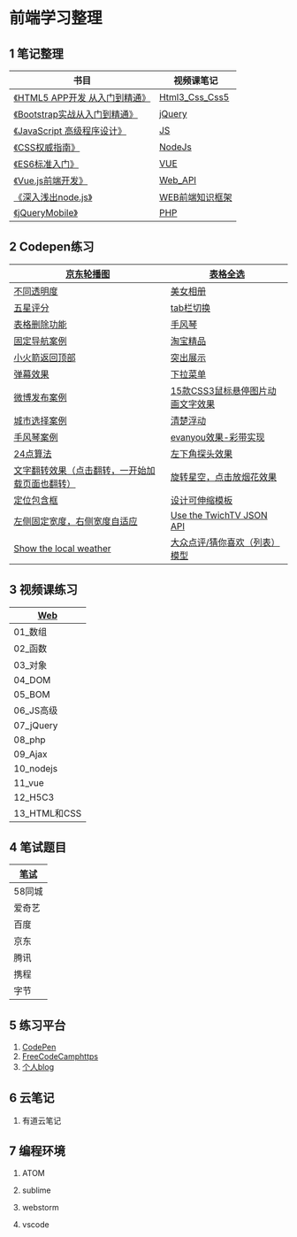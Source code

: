 # 前端学习整理
## 1 笔记整理


| 书目                                                         | 视频课笔记                                                   |
| ------------------------------------------------------------ | ------------------------------------------------------------ |
| [《HTML5 APP开发 从入门到精通》](http://note.youdao.com/noteshare?id=2cf4e90dc0cc540bd4b7ea33643d8491) | [Html3_Css_Css5](http://note.youdao.com/noteshare?id=ce0387cdc1d935732544a5c5f7ff42f7) |
| [《Bootstrap实战从入门到精通》](https://note.youdao.com/share/?id=e800d618891adad1c26b7b368c9c8419&type=notebook#/) | [jQuery](http://note.youdao.com/noteshare?id=83c9719ab167e9d96c6c66479322a671) |
| [《JavaScript 高级程序设计》](https://note.youdao.com/share/?id=60ce8412484a85dcf50f93d5bf9e7bac&type=notebook#/) | [JS](http://note.youdao.com/noteshare?id=614d3ef6b4269a9ef4ec09745963387b) |
| [ 《CSS权威指南》 ](http://note.youdao.com/noteshare?id=6494f24dd07145974db5e094a7ae07ff) | [NodeJs](http://note.youdao.com/noteshare?id=bc9551d954dd8c28733898c459bc073e) |
| [《ES6标准入门》](http://note.youdao.com/noteshare?id=0fa559970b80dd51ca7cc9d89190a4d0) | [VUE](http://note.youdao.com/noteshare?id=548d42b8304206366ff872078aa9f610) |
| [《Vue.js前端开发》](http://note.youdao.com/noteshare?id=b5c1ea0e8d5882d268df578fe46d0ff6) | [Web_API](http://note.youdao.com/noteshare?id=4ed010ab6e224ece3f319d38c5b12656) |
| [《深入浅出node.js》](http://note.youdao.com/noteshare?id=6f8e5218b45690a412a5a17799466172) | [WEB前端知识框架](http://note.youdao.com/noteshare?id=73db8bbb7655e0ea76be578d662aec6e) |
| [《jQueryMobile》](http://note.youdao.com/noteshare?id=c4a1e62217c5a87c128490f0f80b40ba) | [PHP](http://note.youdao.com/noteshare?id=67071b49a922ab745b1c37d7f262145e) |

## 2 Codepen练习

| [京东轮播图](https://codepen.io/vicky_Wang/pen/xJLdoG)       | [表格全选](https://codepen.io/vicky_Wang/pen/mjwKxm)         |
| ------------------------------------------------------------ | ------------------------------------------------------------ |
| [不同透明度](<https://codepen.io/vicky_Wang/pen/qyVELY>)     | [美女相册](https://codepen.io/vicky_Wang/pen/VBWXBx)         |
| [五星评分](<https://codepen.io/vicky_Wang/pen/mjqyBz>)       | [tab栏切换](https://codepen.io/vicky_Wang/pen/xJrPqq)        |
| [表格删除功能](<https://codepen.io/vicky_Wang/pen/LBzzMY>)   | [手风琴](https://codepen.io/vicky_Wang/pen/wxeqYo)           |
| [固定导航案例](<https://codepen.io/vicky_Wang/pen/xJXqpp>)   | [淘宝精品](https://codepen.io/vicky_Wang/pen/VBWbqp)         |
| [小火箭返回顶部](<https://codepen.io/vicky_Wang/pen/NBapNQ>) | [突出展示](https://codepen.io/vicky_Wang/pen/EpXmXq)         |
| [弹幕效果](<https://codepen.io/vicky_Wang/pen/BPdrXE>)       | [下拉菜单](https://codepen.io/vicky_Wang/pen/jpwmqx)         |
| [微博发布案例](<https://codepen.io/vicky_Wang/pen/MBvQRL>)   | [15款CSS3鼠标悬停图片动画文字效果](https://codepen.io/vicky_Wang/pen/EREbKK) |
| [城市选择案例](<https://codepen.io/vicky_Wang/pen/MBvrQm>)   | [清楚浮动](https://codepen.io/vicky_Wang/pen/aGYvZr)         |
| [手风琴案例](https://codepen.io/vicky_Wang/pen/QBMgOP)       | [evanyou效果-彩带实现](https://codepen.io/vicky_Wang/pen/BrEpBM) |
| [24点算法](https://codepen.io/vicky_Wang/pen/MVjQmy)         | [左下角探头效果](https://codepen.io/vicky_Wang/pen/JvYjEB)   |
| [文字翻转效果（点击翻转，一开始加载页面也翻转）](https://codepen.io/vicky_Wang/pen/PePoJw) | [旋转星空，点击放烟花效果](https://codepen.io/vicky_Wang/pen/LmpYeM) |
| [定位包含框](https://codepen.io/vicky_Wang/pen/zjWgQN)       | [设计可伸缩模板](https://codepen.io/vicky_Wang/pen/WJJPyQ)   |
| [左侧固定宽度，右侧宽度自适应](https://codepen.io/vicky_Wang/pen/LdmPKz) | [Use the TwichTV JSON API](https://codepen.io/vicky_Wang/pen/YagYdp) |
| [Show the local weather](https://codepen.io/vicky_Wang/pen/qxMMBB) | [大众点评/猜你喜欢（列表）模型](https://codepen.io/vicky_Wang/pen/PRwJya) |

## 3 视频课练习

| [Web](https://github.com/WSYVicky/Web_Notes/tree/master/web) |
| ------------------------------------------------------------ |
| 01_数组                                                      |
| 02_函数                                                      |
| 03_对象                                                      |
| 04_DOM                                                       |
| 05_BOM                                                       |
| 06_JS高级                                                    |
| 07_jQuery                                                    |
| 08_php                                                       |
| 09_Ajax                                                      |
| 10_nodejs                                                    |
| 11_vue                                                       |
| 12_H5C3                                                      |
| 13_HTML和CSS                                                 |

## 4 笔试题目

| [笔试](https://github.com/WSYVicky/Web_Notes/tree/master/%E7%AC%94%E8%AF%95%E9%A2%98) |
| ------------------------------------------------------------ |
| 58同城                                                       |
| 爱奇艺                                                       |
| 百度                                                         |
| 京东                                                         |
| 腾讯                                                         |
| 携程                                                         |
| 字节                                                         |

## 5 练习平台

1. [CodePen](https://github.com/WSYVicky)
1. [FreeCodeCamphttps](https://freecodecamp.cn/map)
1. [个人blog](https://wsyvicky.github.io)

## 6 云笔记
1. 有道云笔记

## 7 编程环境
1. ATOM
1. sublime
1. webstorm

4. vscode